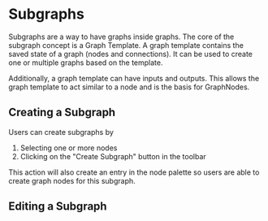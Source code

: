 # Subgraphs

Subgraphs are a way to have graphs inside graphs.
The core of the subgraph concept is a <ApiLink type="classes" module="@baklavajs/core" name="GraphTemplate">Graph Template</ApiLink>.
A graph template contains the saved state of a graph (nodes and connections).
It can be used to create one or multiple graphs based on the template.

Additionally, a graph template can have inputs and outputs.
This allows the graph template to act similar to a node and is the basis for GraphNodes.

## Creating a Subgraph

Users can create subgraphs by

1. Selecting one or more nodes
2. Clicking on the "Create Subgraph" button in the toolbar

This action will also create an entry in the node palette so users are able to create graph nodes for this subgraph.

## Editing a Subgraph
